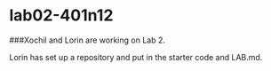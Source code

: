 # lab02-401n12

###Xochil and Lorin are working on Lab 2.

Lorin has set up a repository and put in the starter code and LAB.md.